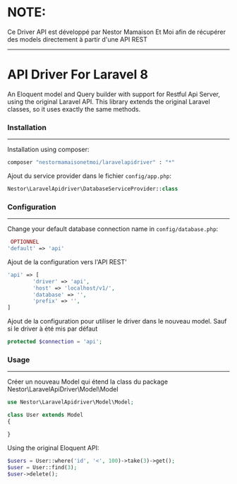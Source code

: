 # NOTE:
Ce Driver API est développé par Nestor Mamaison Et Moi afin de récupérer des models directement à partir d'une API REST 

----------------------

# API Driver For Laravel 8

An Eloquent model and Query builder with support for Restful Api Server, using the original Laravel API. This library extends the original Laravel classes, so it uses exactly the same methods.


### Installation
---------------
Installation using composer:
```bash
composer "nestormamaisonetmoi/laravelapidriver" : "*"
```

Ajout du service provider dans le fichier `config/app.php`:
```php
Nestor\LaravelApidriver\DatabaseServiceProvider::class
```

### Configuration
----------------
Change your default database connection name in `config/database.php`:

```php 
 OPTIONNEL
'default' => 'api'
```

Ajout de la configuration vers l'API REST'

```php
'api' => [
        'driver' => 'api',
        'host' => 'localhost/v1/',
        'database' => '',
        'prefix' => '',
]
```

Ajout de la configuration pour utiliser le driver dans le nouveau model. Sauf si le driver à été mis par défaut
```php
protected $connection = 'api';
```
### Usage
--------

Créer un nouveau Model qui étend la class du package Nestor\LaravelApiDriver\Model\Model

```php
use Nestor\LaravelApidriver\Model\Model;

class User extends Model
{

}
```

Using the original Eloquent API:

```php
$users = User::where('id', '<', 100)->take(3)->get();
$user = User::find(3);
$user->delete();
```
